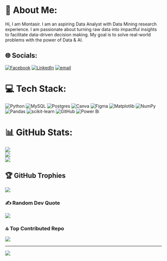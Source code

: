 # 💫 About Me:
Hi, I am Montasir. I am an aspiring Data Analyst with Data Mining research experience. I am passionate about turning raw data into impactful insights to facilitate data-driven decision making. My goal is to solve real-world problems with the power of Data & AI. 


## 🌐 Socials:
[![Facebook](https://img.shields.io/badge/Facebook-%231877F2.svg?logo=Facebook&logoColor=white)](https://facebook.com/muhammadmontasirrahman) [![LinkedIn](https://img.shields.io/badge/LinkedIn-%230077B5.svg?logo=linkedin&logoColor=white)](https://linkedin.com/in/md-montasir-rahman) [![email](https://img.shields.io/badge/Email-D14836?logo=gmail&logoColor=white)](mailto:montasirrahmanhridoy@gmail.com) 

# 💻 Tech Stack:
![Python](https://img.shields.io/badge/python-3670A0?style=for-the-badge&logo=python&logoColor=ffdd54) ![MySQL](https://img.shields.io/badge/mysql-4479A1.svg?style=for-the-badge&logo=mysql&logoColor=white) ![Postgres](https://img.shields.io/badge/postgres-%23316192.svg?style=for-the-badge&logo=postgresql&logoColor=white) ![Canva](https://img.shields.io/badge/Canva-%2300C4CC.svg?style=for-the-badge&logo=Canva&logoColor=white) ![Figma](https://img.shields.io/badge/figma-%23F24E1E.svg?style=for-the-badge&logo=figma&logoColor=white) ![Matplotlib](https://img.shields.io/badge/Matplotlib-%23ffffff.svg?style=for-the-badge&logo=Matplotlib&logoColor=black) ![NumPy](https://img.shields.io/badge/numpy-%23013243.svg?style=for-the-badge&logo=numpy&logoColor=white) ![Pandas](https://img.shields.io/badge/pandas-%23150458.svg?style=for-the-badge&logo=pandas&logoColor=white) ![scikit-learn](https://img.shields.io/badge/scikit--learn-%23F7931E.svg?style=for-the-badge&logo=scikit-learn&logoColor=white) ![GitHub](https://img.shields.io/badge/github-%23121011.svg?style=for-the-badge&logo=github&logoColor=white) ![Power Bi](https://img.shields.io/badge/power_bi-F2C811?style=for-the-badge&logo=powerbi&logoColor=black)
# 📊 GitHub Stats:
![](https://github-readme-stats.vercel.app/api?username=Montasir-Rahman&theme=vision-friendly-dark&hide_border=true&include_all_commits=true&count_private=false)<br/>
![](https://nirzak-streak-stats.vercel.app/?user=Montasir-Rahman&theme=vision-friendly-dark&hide_border=true)<br/>
![](https://github-readme-stats.vercel.app/api/top-langs/?username=Montasir-Rahman&theme=vision-friendly-dark&hide_border=true&include_all_commits=true&count_private=false&layout=compact)

## 🏆 GitHub Trophies
![](https://github-profile-trophy.vercel.app/?username=Montasir-Rahman&theme=vision-friendly-dark&no-frame=false&no-bg=false&margin-w=4)

### ✍️ Random Dev Quote
![](https://quotes-github-readme.vercel.app/api?type=horizontal&theme=radical)

### 🔝 Top Contributed Repo
![](https://github-contributor-stats.vercel.app/api?username=Montasir-Rahman&limit=5&theme=vision-friendly-dark&combine_all_yearly_contributions=true)

---
[![](https://visitcount.itsvg.in/api?id=Montasir-Rahman&icon=5&color=0)](https://visitcount.itsvg.in)


